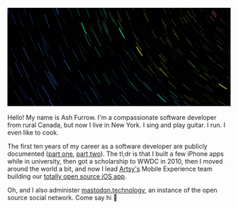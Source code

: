 ![Photo of a trail of stars, which has been colourized to resemble a rainbow](https://github.com/ashfurrow/ashfurrow/blob/master/background.jpg)

Hello! My name is Ash Furrow. I'm a compassionate software developer from rural Canada, but now I live in New York. I sing and play guitar. I run. I even like to cook.

The first ten years of my career as a software developer are publicly documented ([part one](https://ashfurrow.com/blog/5-years-of-ios/), [part two](https://ashfurrow.com/blog/5-more-years-of-building-software/)). The tl;dr is that I built a few iPhone apps while in university, then got a scholarship to WWDC in 2010, then I moved around the world a bit, and now I lead [Artsy's](https://www.artsy.net) Mobile Experience team building our [totally open source iOS app](https://github.com/artsy/eigen).

Oh, and I also administer [mastodon.technology](https://mastodon.technology/), an instance of the open source social network. Come say hi :wave:
